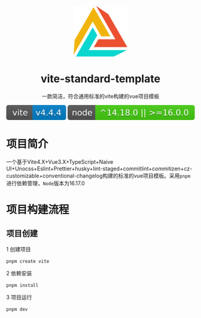 <p align="center">
  <img width="144px" src="/public/logo.svg" />
</p>
<h1 align="center">vite-standard-template</h1>
<p align="center">一款简洁，符合通用标准的vite构建的vue项目模板</p>
<p align="center">
  <a href="https://npmjs.com/package/vite"><img src="/public/version/vite.svg" alt="vite version"></a>
  <a href="https://nodejs.org/en/about/releases/"><img src="/public/version/node.svg" alt="node compatibility"></a>

</p>

# 项目简介
一个基于Vite4.X+Vue3.X+TypeScript+Naive UI+Unocss+Eslint+Prettier+husky+lint-staged+commitlint+commitizen+cz-customizable+conventional-changelog构建的标准的vue项目模板。采用`pnpm`进行依赖管理，`Node`版本为16.17.0
# 项目构建流程

## 项目创建

1 创建项目

```shell
pnpm create vite
```
2 依赖安装
```shell
pnpm install
```
3 项目运行
```shell
pnpm dev
```
